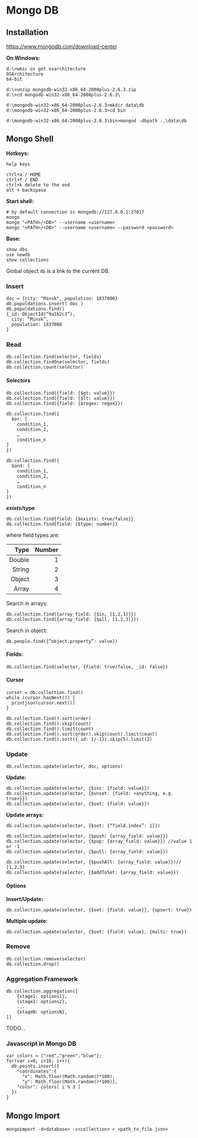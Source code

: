 # Mongo DB

## Installation

https://www.mongodb.com/download-center

**On Windows:**
```
d:\>wmic os get osarchitecture
OSArchitecture
64-bit

d:\>unzip mongodb-win32-x86_64-2008plus-2.6.3.zip
d:\>cd mongodb-win32-x86_64-2008plus-2.6.3\

d:\mongodb-win32-x86_64-2008plus-2.6.3>mkdir data\db
d:\mongodb-win32-x86_64-2008plus-2.6.3>cd bin

d:\mongodb-win32-x86_64-2008plus-2.6.3\bin>mongod -dbpath ..\data\db
```

## Mongo Shell

**Hotkeys:**
```
help keys

ctrl+a / HOME
ctrl+f / END
ctrl+k delete to the end
alt + backspase
```

**Start shell:**
```
# by default connection is mongodb://127.0.0.1:27017
mongo
mongo "<PATH>/<DB>" --username <username>
mongo "<PATH>/<DB>" --username <username> --password <password>
```

**Base:**
```
show dbs
use newdb
show collections
```

Global object `db` is a link to the current DB.

### Insert

```
doc = {city: "Minsk", population: 1837000}
db.populdations.insert( doc )
db.populdations.find()
{_id: ObjectId(“9a1b2c3”),
  city: “Minsk”,
  population: 1837000
}
```

### Read

```
db.collection.find(selector, fields)
db.collection.findOne(selector, fields)
db.сollection.count(selector)
```

#### Selectors

```
db.collection.find({field: {$gt: value}})
db.collection.find({field: {$lt: value}})
db.collection.find({field: {$regex: regex}})

db.collection.find({
  $or: [
    condition_1,
    condition_2,
    …
    condition_n
]
})

db.collection.find({
  $and: [
    condition_1,
    condition_2,
    …
    condition_n
]
})

```

**$exists/$type**
```
db.collection.find{field: {$exists: true/false}}
db.collection.find{field: {$type: number}}
```
where field types are:

|  Type  | Number |
|-------:|-------:|
| Double |    1   |
| String |    2   |
| Object |    3   |
| Array  |    4   |


Search in arrays:
```
db.collection.find({array_field: {$in, [1,2,3]}})
db.collection.find({array_field: {$all, [1,2,3]}})
```

Search in object:
```
db.people.find({“object.property”: value})
```

#### Fields:
```
db.collection.find(selector, {field: true/false, _id: false})
```

#### Cursor
```
cursor = db.collection.find()
while (cursor.hasNext()) {
  printjson(cursor.next())
}
```

```
db.collection.find().sort(order)
db.collection.find().skip(count)
db.collection.find().limit(count)
db.collection.find().sort(order).skip(count).limit(count)
db.collection.find().sort({_id: 1/-1}).skip(5).limit(2)
```

### Update

```
db.collection.update(selector, doc, options)
```

**Update:**
```
db.collection.update(selector, {$inc: {field: value}})
db.collection.update(selector, {$unset: {field: <anything, e.g. true>}})
db.collection.update(selector, {$set: {field: value}})
```
**Update arrays:**
```
db.collection.update(selector, {$set: {“field.index”: 1}})

db.collection.update(selector, {$push: {array_field: value}})
db.collection.update(selector, {$pop: {array_field: value}}) //value 1 or -1
db.collection.update(selector, {$pull: {array_field: value}})

db.collection.update(selector, {$pushAll: {array_field: value}})// [1,2,3]
db.collection.update(selector, {$addToSet: {array_field: value}})
```

#### Options
**Insert/Update:**
```
db.collection.update(selector, {$set: {field: value}}, {upsert: true})
```

**Multiple update:**
```
db.collection.update(selector, {$set: {field: value}, {multi: true})
```

### Remove

```
db.collection.remove(selector)
db.collection.drop()
```

### Aggregation Framework

```
db.collection.aggregation([
    {stage1: options1},
    {stage2: options2},
    ...
    {stageN: optionsN},
])
```

TODO...

### Javascript in Mongo DB
```
var colors = ["red","green","blue"];
for(var i=0; i<10; i++){
  db.points.insert({
    "coordinates":{
      "x": Math.floor(Math.random()*100),
      "y": Math.floor(Math.random()*100)},
    "color": colors[ i % 3 ]
  })
}
```

## Mongo Import
```
mongoimport -d<database> -c<collection> < <path_to_file.json>
```
